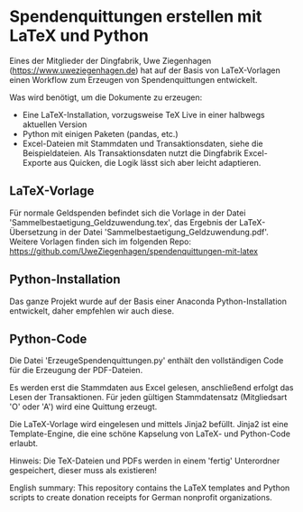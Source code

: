 # Spendenquittungen erstellen mit LaTeX und Python

Eines der Mitglieder der Dingfabrik, Uwe Ziegenhagen (https://www.uweziegenhagen.de) hat auf der Basis von LaTeX-Vorlagen einen Workflow zum Erzeugen von Spendenquittungen entwickelt.

Was wird benötigt, um die Dokumente zu erzeugen:

* Eine LaTeX-Installation, vorzugsweise TeX Live in einer halbwegs aktuellen Version
* Python mit einigen Paketen (pandas, etc.)
* Excel-Dateien mit Stammdaten und Transaktionsdaten, siehe die Beispieldateien. Als Transaktionsdaten nutzt die Dingfabrik Excel-Exporte aus Quicken, die Logik lässt sich aber leicht adaptieren.

## LaTeX-Vorlage

Für normale Geldspenden befindet sich die Vorlage in der Datei 'Sammelbestaetigung_Geldzuwendung.tex', das Ergebnis der LaTeX-Übersetzung in der Datei 'Sammelbestaetigung_Geldzuwendung.pdf'. Weitere Vorlagen finden sich im folgenden Repo: https://github.com/UweZiegenhagen/spendenquittungen-mit-latex


## Python-Installation

Das ganze Projekt wurde auf der Basis einer Anaconda Python-Installation entwickelt, daher empfehlen wir auch diese.

## Python-Code

Die Datei 'ErzeugeSpendenquittungen.py' enthält den vollständigen Code für die Erzeugung der PDF-Dateien. 

Es werden erst die Stammdaten aus Excel gelesen, anschließend erfolgt das Lesen der Transaktionen. Für jeden gültigen Stammdatensatz (Mitgliedsart 'O' oder 'A') wird eine Quittung erzeugt. 

Die LaTeX-Vorlage wird eingelesen und mittels Jinja2 befüllt. Jinja2 ist eine Template-Engine, die eine schöne Kapselung von LaTeX- und Python-Code erlaubt.

Hinweis: Die TeX-Dateien und PDFs werden in einem 'fertig' Unterordner gespeichert, dieser muss als existieren!


English summary: This repository contains the LaTeX templates and Python scripts to create donation receipts for German nonprofit organizations.


